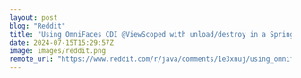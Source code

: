 ```yaml
---
layout: post
blog: "Reddit"
title: "Using OmniFaces CDI @ViewScoped with unload/destroy in a Spring Boot project"
date: 2024-07-15T15:29:57Z
image: images/reddit.png
remote_url: "https://www.reddit.com/r/java/comments/1e3xnuj/using_omnifaces_cdi_viewscoped_with_unloaddestroy/"
---
```

